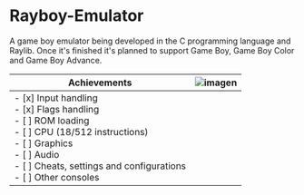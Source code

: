 # Rayboy-Emulator
A game boy emulator being developed in the C programming language and Raylib. Once it's finished it's planned to support Game Boy, Game Boy Color and Game Boy Advance.

| Achievements | ![imagen](https://github.com/user-attachments/assets/a74b823a-ac35-420a-8e60-0535e3d82289) |
|--------------|--------------------------------------------------------------------------------------------|
| - [x] Input handling<br>- [x] Flags handling<br>- [ ] ROM loading<br>- [ ] CPU (18/512 instructions)<br>- [ ] Graphics<br>- [ ] Audio<br>- [ ] Cheats, settings and configurations<br>- [ ] Other consoles |  |

